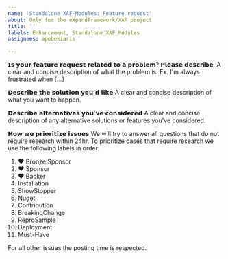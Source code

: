 ```yaml
---
name: 'Standalone XAF-Modules: Feature request'
about: Only for the eXpandFramework/XAF project
title: ''
labels: Enhancement, Standalone_XAF_Modules
assignees: apobekiaris

---
```


𝗜𝘀 𝘆𝗼𝘂𝗿 𝗳𝗲𝗮𝘁𝘂𝗿𝗲 𝗿𝗲𝗾𝘂𝗲𝘀𝘁 𝗿𝗲𝗹𝗮𝘁𝗲𝗱 𝘁𝗼 𝗮 𝗽𝗿𝗼𝗯𝗹𝗲𝗺? 𝗣𝗹𝗲𝗮𝘀𝗲 𝗱𝗲𝘀𝗰𝗿𝗶𝗯𝗲.
A clear and concise description of what the problem is. Ex. I'm always frustrated when [...]

𝗗𝗲𝘀𝗰𝗿𝗶𝗯𝗲 𝘁𝗵𝗲 𝘀𝗼𝗹𝘂𝘁𝗶𝗼𝗻 𝘆𝗼𝘂'𝗱 𝗹𝗶𝗸𝗲
A clear and concise description of what you want to happen.

𝗗𝗲𝘀𝗰𝗿𝗶𝗯𝗲 𝗮𝗹𝘁𝗲𝗿𝗻𝗮𝘁𝗶𝘃𝗲𝘀 𝘆𝗼𝘂'𝘃𝗲 𝗰𝗼𝗻𝘀𝗶𝗱𝗲𝗿𝗲𝗱
A clear and concise description of any alternative solutions or features you've considered.


𝗛𝗼𝘄 𝘄𝗲 𝗽𝗿𝗶𝗼𝗿𝗶𝘁𝗶𝘇𝗲 𝗶𝘀𝘀𝘂𝗲𝘀
We will try to answer all questions that do not require research within 24hr.
To prioritize cases that require research we use the following labels in order.

01. ❤ Bronze Sponsor
02. ❤ Sponsor
03. ❤ Backer
04. Installation
05. ShowStopper
06. Nuget
07. Contribution
08. BreakingChange
09. ReproSample
10. Deployment
11. Must-Have

For all other issues the posting time is respected.